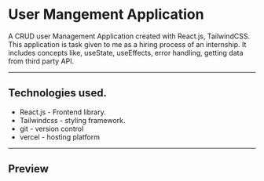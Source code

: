 # User Mangement Application

A CRUD user Management Application created with React.js, TailwindCSS.
This application is task given to me as a hiring process of an internship.
It includes concepts like, useState, useEffects, error handling,
getting data from third party API.

<hr>

## Technologies used.

- React.js - Frontend library.
- Tailwindcss - styling framework.
- git - version control
- vercel - hosting platform

<hr>

## Preview
